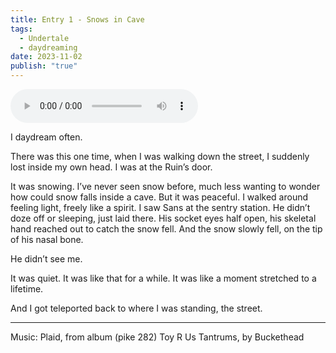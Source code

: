 ```yaml
---
title: Entry 1 - Snows in Cave
tags:
  - Undertale
  - daydreaming
date: 2023-11-02
publish: "true"
---
```

<audio src="_media/Bucketheadland - Toys R Us Tantrums - 05 Plaid.mp3" controls></audio>

I daydream often.

There was this one time, when I was walking down the street, I suddenly lost inside my own head. I was at the Ruin’s door.

It was snowing. I’ve never seen snow before, much less wanting to wonder how could snow falls inside a cave. But it was peaceful. I walked around feeling light, freely like a spirit. I saw Sans at the sentry station. He didn’t doze off or sleeping, just laid there. His socket eyes half open, his skeletal hand reached out to catch the snow fell. And the snow slowly fell, on the tip of his nasal bone.

He didn’t see me.

It was quiet. It was like that for a while. It was like a moment stretched to a lifetime.

And I got teleported back to where I was standing, the street.

-------------------
Music: Plaid, from album (pike 282) Toy R Us Tantrums, by Buckethead
